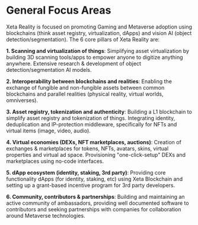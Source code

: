 # General Focus Areas

Xeta Reality is focused on promoting Gaming and Metaverse adoption using blockchains (think asset registry, virtualization, dApps) and vision AI (object detection/segmentation). The 6 core pillars of Xeta Reality are:

**1. Scanning and virtualization of things**: Simplifying asset virtualization by building 3D scanning tools/apps to empower anyone to digitize anything anywhere. Extensive research & development of object detection/segmentation AI models.

**2. Interoperability between blockchains and realities**: Enabling the exchange of fungible and non-fungible assets between common blockchains and parallel realities (physical reality, virtual worlds, omniverses).

**3. Asset registry, tokenization and authenticity**: Building a L1 blockchain to simplify asset registry and tokenization of things. Integrating identity, deduplication and IP-protection middleware, specifically for NFTs and virtual items (image, video, audio).

**4. Virtual economies (DEXs, NFT marketplaces, auctions)**: Creation of exchanges & marketplaces for tokens, NFTs, avatars, skins, virtual properties and virtual ad space. Provisioning "one-click-setup" DEXs and marketplaces using no-code interfaces.

**5. dApp ecosystem (identity, staking, 3rd party)**: Providing core functionality dApps (for identity, staking, etc) using Xeta Blockchain and setting up a grant-based incentive program for 3rd party developers.

**6. Community, contributors & partnerships**: Building and maintaining an active community of ambassadors, providing well documented software to contributors and seeking partnerships with companies for collaboration around Metaverse technologies.